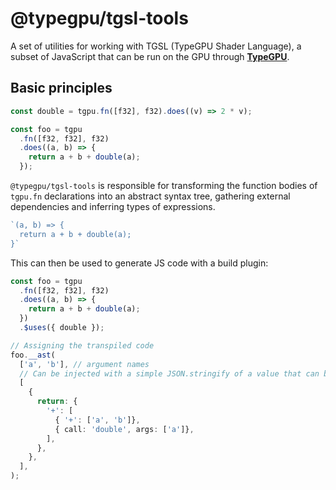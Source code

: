 # @typegpu/tgsl-tools

A set of utilities for working with TGSL (TypeGPU Shader Language), a subset of JavaScript that can be run on the GPU through [**TypeGPU**](https://docs.swmansion.com/TypeGPU).

## Basic principles

```ts
const double = tgpu.fn([f32], f32).does((v) => 2 * v);

const foo = tgpu
  .fn([f32, f32], f32)
  .does((a, b) => {
    return a + b + double(a);
  });

```

`@typegpu/tgsl-tools` is responsible for transforming the function bodies of `tgpu.fn` declarations into an abstract syntax tree, gathering external dependencies and inferring types of expressions.

```ts
`(a, b) => {
  return a + b + double(a);
}`
```

This can then be used to generate JS code with a build plugin:

```ts
const foo = tgpu
  .fn([f32, f32], f32)
  .does((a, b) => {
    return a + b + double(a);
  })
  .$uses({ double });

// Assigning the transpiled code
foo.__ast(
  ['a', 'b'], // argument names
  // Can be injected with a simple JSON.stringify of a value that can be computed in the Vite plugin.
  [
    {
      return: {
        '+': [
          { '+': ['a', 'b']},
          { call: 'double', args: ['a']},
        ],
      },
    },
  ],
);
```